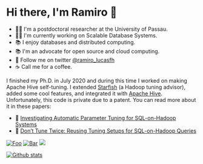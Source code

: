 # Hi there, I'm Ramiro :wave:

- :raising_hand_man: I'm a postdoctoral researcher at the University of Passau.
- :construction_worker_man: I'm currently working on Scalable Database Systems.
- :books: I enjoy databases and distributed computing.
- :books: I'm an advocate for open source and cloud computing.
- :postal_horn: Follow me on twitter [@ramiro_lucasfh](https://www.twitter.com/ramiro_lucasfh)
- :coffee: Call me for a coffee.

I finished my Ph.D. in July 2020 and during this time I worked on making Apache Hive self-tuning. I extended [Starfish](http://cidrdb.org/cidr2011/Papers/CIDR11_Paper36.pdf) (a Hadoop tuning advisor), added some cool features, and integrated it with [Apache Hive](https://hive.apache.org/). Unfortunately, this code is private due to a patent. You can read more about it in these papers:

- :scroll: [Investigating Automatic Parameter Tuning for SQL-on-Hadoop Systems](https://www.sciencedirect.com/science/article/abs/pii/S2214579621000216)
- :scroll: [Don’t Tune Twice: Reusing Tuning Setups for SQL-on-Hadoop Queries](https://link.springer.com/chapter/10.1007%2F978-3-030-33223-5_9)

[![Foo](https://img.shields.io/badge/LinkedIn-blue?style=flat&logo=linkedin&labelColor=blu)](https://www.linkedin.com/in/edsonramirolucasfilho/)
[![Bar](https://img.shields.io/badge/Twitter-white?style=flat&logo=twitter&labelColor=blu)](https://twitter.com/ramiro_lucasfh)
![](https://visitor-badge.laobi.icu/badge?page_id="https://github.com/erlfilho/")

[![Github stats](https://github-readme-stats.vercel.app/api?username=erlfilho&theme=white-black)](https://github.com/erlfilho/github-readme-stats)

<!--
![Top Languages](https://github-readme-stats.vercel.app/api/top-langs/?username=erlfilho&hide=TeX&layout=compact)
-->
